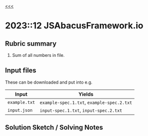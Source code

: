 [<<<](../README.md)

# 2023::12 JSAbacusFramework.io

## Rubric summary

1. Sum of all numbers in file.

## Input files

These can be downloaded and put into e.g.

| Input         | Yields                                     |
|---------------|--------------------------------------------|
| `example.txt` | `example-spec.1.txt`, `example-spec.2.txt` |
| `input.json`  | `input-spec.1.txt`, `input-spec.2.txt`     |

## Solution Sketch / Solving Notes
